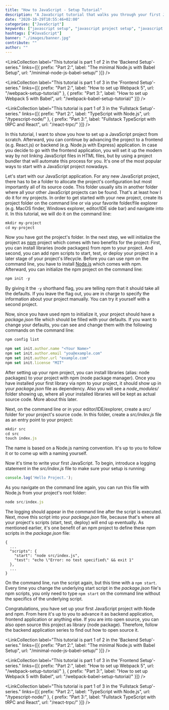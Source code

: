 ```yaml
---
title: "How to JavaScript - Setup Tutorial"
description: "A JavaScript tutorial that walks you through your first JavaScript project's setup. Afterward, you can decide whether you want to continue with it as backend or frontend application ..."
date: "2020-10-29T10:55:46+02:00"
categories: ["JavaScript"]
keywords: ["javascript setup", "javascript project setup", "javascript tutorial"]
hashtags: ["#JavaScript"]
banner: "./images/banner.jpg"
contribute: ""
author: ""
---
```


<Sponsorship />

<LinkCollection label="This tutorial is part 1 of 2 in the 'Backend Setup'-series." links={[{ prefix: "Part 2:", label: "The minimal Node.js with Babel Setup", url: "/minimal-node-js-babel-setup/" }]} />

<LinkCollection label="This tutorial is part 1 of 3 in the 'Frontend Setup'-series." links={[{ prefix: "Part 2:", label: "How to set up Webpack 5", url: "/webpack-setup-tutorial/" }, { prefix: "Part 3:", label: "How to set up Webpack 5 with Babel", url: "/webpack-babel-setup-tutorial/" }]} />

<LinkCollection label="This tutorial is part 1 of 3 in the 'Fullstack Setup'-series." links={[{ prefix: "Part 2:", label: "TypeScript with Node.js", url: "/typescript-node/" }, { prefix: "Part 3:", label: "Fullstack TypeScript with tRPC and React", url: "/react-trpc/" }]} />

In this tutorial, I want to show you how to set up a JavaScript project from scratch. Afterward, you can continue by advancing the project to a frontend (e.g. React.js) or backend (e.g. Node.js with Express) application. In case you decide to go with the frontend application, you will set it up the modern way by not linking JavaScript files in HTML files, but by using a project bundler that will automate this process for you. It's one of the most popular ways to start with a JavaScript project nowadays.

<ReadMore label="Mac Setup for Web Development" link="/mac-setup-web-development/" />

Let's start with our JavaScript application. For any new JavaScript project, there has to be a folder to allocate the project's configuration but most importantly all of its source code. This folder usually sits in another folder where all your other JavaScript projects can be found. That's at least how I do it for my projects. In order to get started with your new project, create its project folder on the command line or via your favorite folder/file explorer (e.g. MacOS finder, Windows explorer, editor/IDE side bar) and navigate into it. In this tutorial, we will do it on the command line:

```javascript
mkdir my-project
cd my-project
```

Now you have got the project's folder. In the next step, we will initialize the project as [npm](https://docs.npmjs.com/cli/init) project which comes with two benefits for the project: First, you can install libraries (node packages) from npm to your project. And second, you can add npm scripts to start, test, or deploy your project in a later stage of your project's lifecycle. Before you can use npm on the command line, you have to install [Node.js](https://nodejs.org/en/) which comes with npm. Afterward, you can initialize the npm project on the command line:

```javascript
npm init -y
```

By giving it the `-y` shorthand flag, you are telling npm that it should take all the defaults. If you leave the flag out, you are in charge to specify the information about your project manually. You can try it yourself with a second project.

Now, since you have used npm to initialize it, your project should have a *package.json* file which should be filled with your defaults. If you want to change your defaults, you can see and change them with the following commands on the command line:

```javascript
npm config list

npm set init.author.name "<Your Name>"
npm set init.author.email "you@example.com"
npm set init.author.url "example.com"
npm set init.license "MIT"
```

After setting up your npm project, you can install libraries (alias: node packages) to your project with npm (node package manager). Once you have installed your first library via npm to your project, it should show up in your *package.json* file as dependency. Also you will see a *node_modules/* folder showing up, where all your installed libraries will be kept as actual source code. More about this later.

Next, on the command line or in your editor/IDE/explorer, create a *src/* folder for your project's source code. In this folder, create a *src/index.js* file as an entry point to your project:

```javascript
mkdir src
cd src
touch index.js
```

The name is based on a Node.js naming convention. It's up to you to follow it or to come up with a naming yourself.

Now it's time to write your first JavaScript. To begin, introduce a logging statement in the *src/index.js* file to make sure your setup is running:

```javascript
console.log('Hello Project.');
```

As you navigate on the command line again, you can run this file with Node.js from your project's root folder:

```javascript
node src/index.js
```

The logging should appear in the command line after the script is executed. Next, move this script into your *package.json* file, because that's where all your project's scripts (start, test, deploy) will end up eventually. As mentioned earlier, it's one benefit of an npm project to define these npm scripts in the *package.json* file:

```javascript{4}
{
  ...
  "scripts": {
    "start": "node src/index.js",
    "test": "echo \"Error: no test specified\" && exit 1"
  },
  ...
}
```

On the command line, run the script again, but this time with a `npm start`. Every time you change the underlying start script in the *package.json* file's npm scripts, you only need to type `npm start` on the command line without the specifics of the underlying script.

Congratulations, you have set up your first JavaScript project with Node and npm. From here it's up to you to advance it as backend application, frontend application or anything else. If you are into open source, you can also open source this project as library (node package). Therefore, follow the backend application series to find out how to open source it.

<LinkCollection label="This tutorial is part 1 of 2 in the 'Backend Setup'-series." links={[{ prefix: "Part 2:", label: "The minimal Node.js with Babel Setup", url: "/minimal-node-js-babel-setup/" }]} />

<LinkCollection label="This tutorial is part 1 of 3 in the 'Frontend Setup'-series." links={[{ prefix: "Part 2:", label: "How to set up Webpack 5", url: "/webpack-setup-tutorial/" }, { prefix: "Part 3:", label: "How to set up Webpack 5 with Babel", url: "/webpack-babel-setup-tutorial/" }]} />

<LinkCollection label="This tutorial is part 1 of 3 in the 'Fullstack Setup'-series." links={[{ prefix: "Part 2:", label: "TypeScript with Node.js", url: "/typescript-node/" }, { prefix: "Part 3:", label: "Fullstack TypeScript with tRPC and React", url: "/react-trpc/" }]} />
